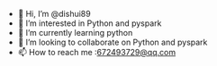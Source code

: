 - 👋 Hi, I’m @dishui89
- 👀 I’m interested in Python and pyspark
- 🌱 I’m currently learning python
- 💞️ I’m looking to collaborate on Python and pyspark
- 📫 How to reach me :672493729@qq.com

<!---
dishui89/dishui89 is a ✨ special ✨ repository because its `README.md` (this file) appears on your GitHub profile.
You can click the Preview link to take a look at your changes.
--->
